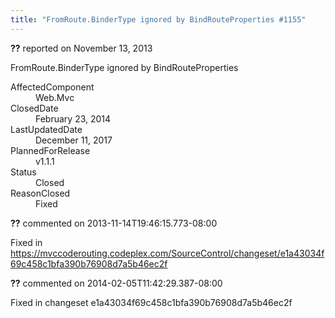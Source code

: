 ```yaml
---
title: "FromRoute.BinderType ignored by BindRouteProperties #1155"
---
```

<div class="issue-report"><div class="issue-header"><b>??</b> reported on <time datetime="2013-11-13T19:38:58.857-08:00">November 13, 2013</time></div><div class="issue-message" markdown="1">

FromRoute.BinderType ignored by BindRouteProperties

</div><div class="issue-footer"><dl><dt>AffectedComponent</dt><dd>Web.Mvc</dd><dt>ClosedDate</dt><dd><time datetime="2014-02-23T18:58:29.15-08:00">February 23, 2014</time></dd><dt>LastUpdatedDate</dt><dd><time datetime="2017-12-11T02:15:56.247-08:00">December 11, 2017</time></dd><dt>PlannedForRelease</dt><dd>v1.1.1</dd><dt>Status</dt><dd>Closed</dd><dt>ReasonClosed</dt><dd>Fixed</dd></dl></div></div><div id="comment-123098" class="issue-comment"><div class="issue-header"><b>??</b> commented on 2013-11-14T19:46:15.773-08:00</div><div class="issue-message" markdown="1">

Fixed in https://mvccoderouting.codeplex.com/SourceControl/changeset/e1a43034f69c458c1bfa390b76908d7a5b46ec2f

</div></div><div id="comment-132723" class="issue-comment"><div class="issue-header"><b>??</b> commented on 2014-02-05T11:42:29.387-08:00</div><div class="issue-message" markdown="1">

Fixed in changeset e1a43034f69c458c1bfa390b76908d7a5b46ec2f

</div></div>